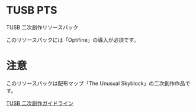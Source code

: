 # TUSB PTS
TUSB 二次創作リソースパック

このリソースパックには「Optifine」の導入が必須です。

# 注意
このリソースパックは配布マップ「The Unusual Skyblock」の二次創作作品です。

[TUSB 二次創作ガイドライン](https://skyblock.jp/fanmade-guideline)

